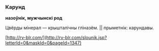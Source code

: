 ### Карунд
**назоўнік, мужчынскі род**

Цвёрды мінерал — крышталічны гліназём. || прыметнік: карундавы.

<a rel="author">[http://rv-blr.com/](http://rv-blr.com/slounik.jsp?letterId=0&maskId=0&pageId=1347)</a>

